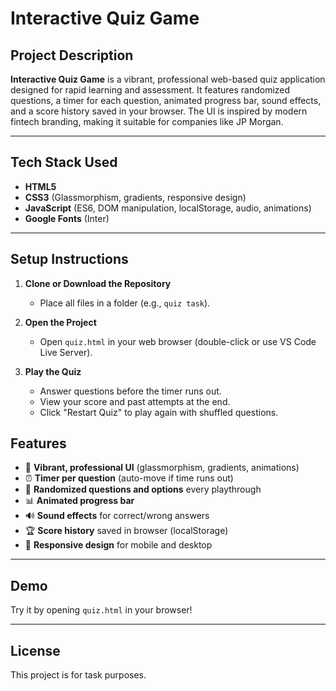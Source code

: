 # Interactive Quiz Game

## Project Description

**Interactive Quiz Game** is a vibrant, professional web-based quiz application designed for rapid learning and assessment. It features randomized questions, a timer for each question, animated progress bar, sound effects, and a score history saved in your browser. The UI is inspired by modern fintech branding, making it suitable for companies like JP Morgan.

---

## Tech Stack Used

- **HTML5**  
- **CSS3** (Glassmorphism, gradients, responsive design)
- **JavaScript** (ES6, DOM manipulation, localStorage, audio, animations)
- **Google Fonts** (Inter)

---

## Setup Instructions

1. **Clone or Download the Repository**
   - Place all files in a folder (e.g., `quiz task`).

2. **Open the Project**
   - Open `quiz.html` in your web browser (double-click or use VS Code Live Server).

3. **Play the Quiz**
   - Answer questions before the timer runs out.
   - View your score and past attempts at the end.
   - Click "Restart Quiz" to play again with shuffled questions.


## Features

- 🎨 **Vibrant, professional UI** (glassmorphism, gradients, animations)
- ⏰ **Timer per question** (auto-move if time runs out)
- 🔀 **Randomized questions and options** every playthrough
- 📊 **Animated progress bar**
- 🔊 **Sound effects** for correct/wrong answers
- 🏆 **Score history** saved in browser (localStorage)
- 📱 **Responsive design** for mobile and desktop

---

## Demo

Try it by opening `quiz.html` in your browser!

---

## License

This project is for task purposes.
